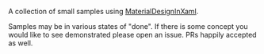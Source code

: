 A collection of small samples using [MaterialDesignInXaml](https://github.com/ButchersBoy/MaterialDesignInXamlToolkit).

Samples may be in various states of "done". If there is some concept you would like to see demonstrated please open an issue.
PRs happily accepted as well.
